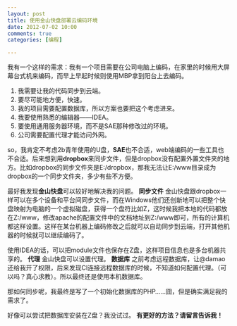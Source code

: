 ```yaml
---
layout: post
title: 使用金山快盘部署云编码环境
date: 2012-07-02 10:00
comments: true
categories: [编程]

---
```


我有一个这样的需求：我有一个项目需要在公司电脑上编码，在家里的时候用大屏幕台式机来编码，而早上早起时候则使用MBP拿到阳台上去编码。
<ol>
	<li>我需要让我的代码同步到云端。</li>
	<li>要尽可能地方便，快速。</li>
	<li>我的项目需要配置数据库，所以方案也要把这个考虑进来。</li>
	<li>我要使用熟悉的编辑器——IDEA。</li>
	<li>要使用通用服务器环境，而不是SAE那种修改过的环境。</li>
	<li>公司需要配置代理才能访问外网。</li></ol>
so，我肯定不考虑2b青年使用的U盘，<strong>SAE</strong>也不合适，web端编码的一些工具也不合适。后来想到用<strong>dropbox</strong>来同步文件，但是dropbox没有配置外置文件夹的地方。比如dropbox的同步文件夹是E:/dropbox，那我无法让E:/www目录成为dropbox的一个同步文件夹，多少有些不方便。

最好我发现<strong>金山快盘</strong>可以较好地解决我的问题。
<strong>同步文件</strong>
金山快盘跟dropbox一样可以在多个设备和平台间同步文件，而在Windows他们还创新地可以把整个快盘映射为电脑的一个虚拟磁盘，获得一个盘符比如Z，这时候我把本地的代码都放在Z:/www，修改apache的配置文件中的文档地址到Z:/www即可，所有的计算机都这样设置。这样在某台机器上编码修改之后就可以自动同步到云端，打开其他机器的时候就可以继续编码了。

使用IDEA的话，可以把module文件也保存在Z盘，这样项目信息也是多台机器共享的。
<strong>代理</strong>
金山快盘可以设置代理。
<strong>数据库</strong>
之前考虑远程数据库，让@damao还给我开了权限，后来发现CI连接远程数据库的时候，不知道如何配置代理。（可以吗？真心求教）。所以最终还是使用本机数据库。

那如何同步呢，我最终是写了一个初始化数据库的PHP……囧，但是确实满足我的需求了。

好像可以尝试把数据库安装在Z盘？我没试过。
<strong>有更好的方法？请留言告诉我！</strong>
